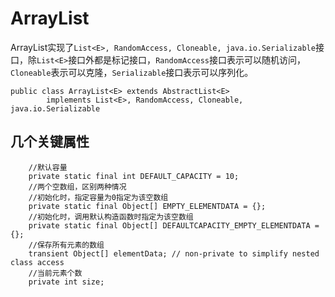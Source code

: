 # ArrayList
ArrayList实现了`List<E>, RandomAccess, Cloneable, java.io.Serializable`接口，除`List<E>`接口外都是标记接口，`RandomAccess`接口表示可以随机访问，`Cloneable`表示可以克隆，`Serializable`接口表示可以序列化。
```
public class ArrayList<E> extends AbstractList<E>
        implements List<E>, RandomAccess, Cloneable, java.io.Serializable
```

## 几个关键属性
```
    //默认容量
    private static final int DEFAULT_CAPACITY = 10;
    //两个空数组，区别两种情况
    //初始化时，指定容量为0指定为该空数组
    private static final Object[] EMPTY_ELEMENTDATA = {};
    //初始化时，调用默认构造函数时指定为该空数组
    private static final Object[] DEFAULTCAPACITY_EMPTY_ELEMENTDATA = {};
    //保存所有元素的数组
    transient Object[] elementData; // non-private to simplify nested class access
    //当前元素个数
    private int size;
```
